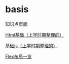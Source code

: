 # basis
知识点页面

[Html基础（上学时期整理的）](https://miluluyo.github.io/basis/html%E6%A0%87%E7%AD%BE/frameset.html)

[基础js（上学时期整理的）](https://miluluyo.github.io/basis/%E5%9F%BA%E7%A1%80js/)

[Flex布局一览](https://miluluyo.github.io/basis/flex%E5%B8%83%E5%B1%80%E4%B8%80%E8%A7%88.html)
